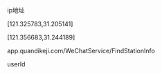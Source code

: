 ip地址

[121.325783,31.205141]

[121.356683,31.244189]

app.quandikeji.com/WeChatService/FindStationInfo

userId
